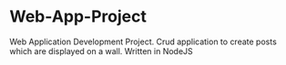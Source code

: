 # Web-App-Project
Web Application Development Project. Crud application to create posts which are displayed on a wall. Written in NodeJS
